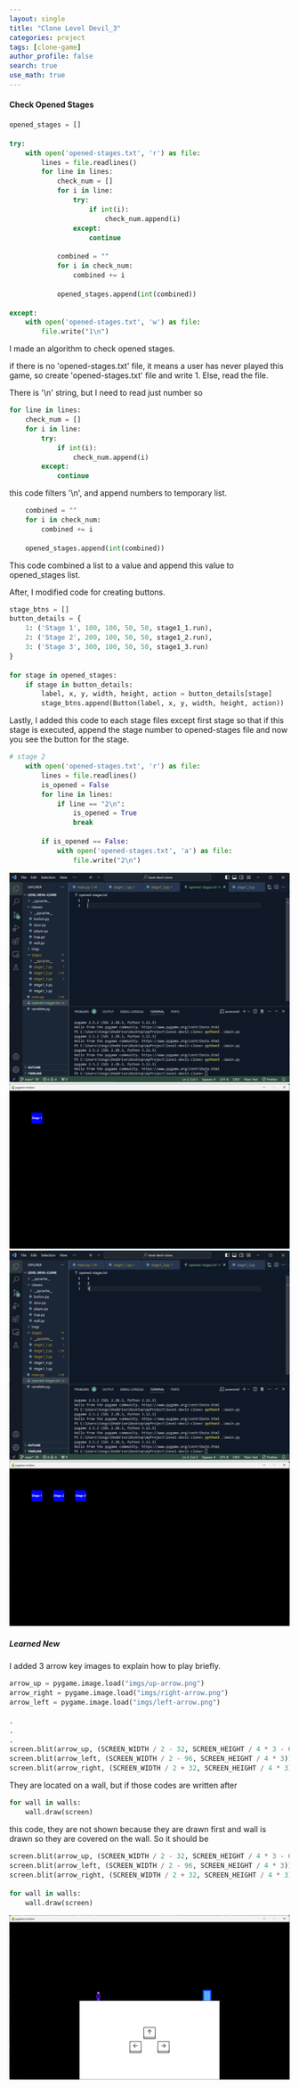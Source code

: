 ```yaml
---
layout: single
title: "Clone Level Devil_3"
categories: project
tags: [clone-game]
author_profile: false
search: true
use_math: true
---
```


#### Check Opened Stages

```python
opened_stages = []

try:
    with open('opened-stages.txt', 'r') as file:
        lines = file.readlines()
        for line in lines:
            check_num = []
            for i in line:
                try:
                    if int(i):
                        check_num.append(i)
                except:
                    continue
            
            combined = ""
            for i in check_num:
                combined += i

            opened_stages.append(int(combined))

except:
    with open('opened-stages.txt', 'w') as file:
        file.write("1\n")
```
I made an algorithm to check opened stages.

if there is no 'opened-stages.txt' file, it means a user has never played this game, so create 'opened-stages.txt' file and write 1. Else, read the file. 

There is '\n' string, but I need to read just number so 
```python
for line in lines:
    check_num = []
    for i in line:
        try:
            if int(i):
                check_num.append(i)
        except:
            continue
```

this code filters '\n', and append numbers to temporary list.

```python
    combined = ""
    for i in check_num:
        combined += i

    opened_stages.append(int(combined))
```

This code combined a list to a value and append this value to opened_stages list.

After, I modified code for creating buttons.

```python
stage_btns = []
button_details = {
    1: ('Stage 1', 100, 100, 50, 50, stage1_1.run),
    2: ('Stage 2', 200, 100, 50, 50, stage1_2.run),
    3: ('Stage 3', 300, 100, 50, 50, stage1_3.run)
}

for stage in opened_stages:
    if stage in button_details:
        label, x, y, width, height, action = button_details[stage]
        stage_btns.append(Button(label, x, y, width, height, action))
```

Lastly, I added this code to each stage files except first stage so that if this stage is executed, append the stage number to opened-stages file and now you see the button for the stage.

```python
# stage 2
    with open('opened-stages.txt', 'r') as file:
        lines = file.readlines()
        is_opened = False
        for line in lines:
            if line == "2\n":
                is_opened = True
                break
        
        if is_opened == False:
            with open('opened-stages.txt', 'a') as file:
                file.write("2\n")

```

![des1](/assets/images/2024-06-05-levelDevilClone3/des1.png)
![des2](/assets/images/2024-06-05-levelDevilClone3/des2.png)
![des3](/assets/images/2024-06-05-levelDevilClone3/des3.png)
![des4](/assets/images/2024-06-05-levelDevilClone3/des4.png)


##### Learned New

I added 3 arrow key images to explain how to play briefly. 

```python
arrow_up = pygame.image.load("imgs/up-arrow.png")
arrow_right = pygame.image.load("imgs/right-arrow.png")
arrow_left = pygame.image.load("imgs/left-arrow.png")

.
.
.
screen.blit(arrow_up, (SCREEN_WIDTH / 2 - 32, SCREEN_HEIGHT / 4 * 3 - 64))
screen.blit(arrow_left, (SCREEN_WIDTH / 2 - 96, SCREEN_HEIGHT / 4 * 3))
screen.blit(arrow_right, (SCREEN_WIDTH / 2 + 32, SCREEN_HEIGHT / 4 * 3))
```

They are located on a wall, but if those codes are written after

```python
for wall in walls:
    wall.draw(screen)
```

this code, they are not shown because they are drawn first and wall is drawn so they are covered on the wall. So it should be

```python 
screen.blit(arrow_up, (SCREEN_WIDTH / 2 - 32, SCREEN_HEIGHT / 4 * 3 - 64))
screen.blit(arrow_left, (SCREEN_WIDTH / 2 - 96, SCREEN_HEIGHT / 4 * 3))
screen.blit(arrow_right, (SCREEN_WIDTH / 2 + 32, SCREEN_HEIGHT / 4 * 3))

for wall in walls:
    wall.draw(screen)
```


![des5](/assets/images/2024-06-05-levelDevilClone3/des5.png)